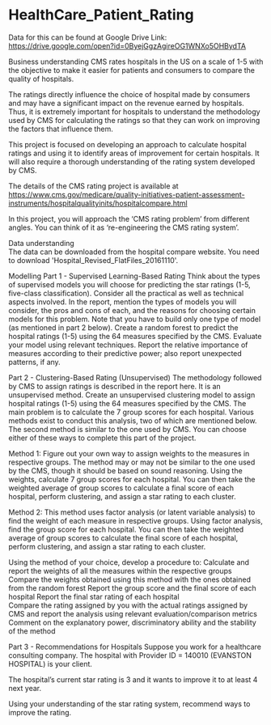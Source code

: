 # HealthCare_Patient_Rating

Data for this can be found at Google Drive Link: https://drive.google.com/open?id=0ByejGgzAgireOG1WNXo5OHBydTA

Business understanding
CMS rates hospitals in the US on a scale of 1-5 with the objective to make it easier for patients and consumers to compare the quality of hospitals.
 
The ratings directly influence the choice of hospital made by consumers and may have a significant impact on the revenue earned by hospitals. Thus, it is extremely important for hospitals to understand the methodology used by CMS for calculating the ratings so that they can work on improving the factors that influence them.
 
This project is focused on developing an approach to calculate hospital ratings and using it to identify areas of improvement for certain hospitals. It will also require a thorough understanding of the rating system developed by CMS.
 
The details of the CMS rating project is available at https://www.cms.gov/medicare/quality-initiatives-patient-assessment-instruments/hospitalqualityinits/hospitalcompare.html
 
In this project, you will approach the ‘CMS rating problem’ from different angles. You can think of it as ‘re-engineering the CMS rating system’.
 


 
Data understanding  
The data can be downloaded from the hospital compare website. You need to download 'Hospital_Revised_FlatFiles_20161110'. 
 
Modelling 
Part 1 - Supervised Learning-Based Rating
Think about the types of supervised models you will choose for predicting the star ratings (1-5, five-class classification). Consider all the practical as well as technical aspects involved. In the report, mention the types of models you will consider, the pros and cons of each, and the reasons for choosing certain models for this problem. Note that you have to build only one type of model (as mentioned in part 2 below). 
Create a random forest to predict the hospital ratings (1-5) using the 64 measures specified by the CMS.
Evaluate your model using relevant techniques. Report the relative importance of measures according to their predictive power; also report unexpected patterns, if any.
 
Part 2 - Clustering-Based Rating (Unsupervised)
The methodology followed by CMS to assign ratings is described in the report here. It is an unsupervised method. Create an unsupervised clustering model to assign hospital ratings (1-5) using the 64 measures specified by the CMS. The main problem is to calculate the 7 group scores for each hospital. Various methods exist to conduct this analysis, two of which are mentioned below. The second method is similar to the one used by CMS. You can choose either of these ways to complete this part of the project.  
 
Method 1: Figure out your own way to assign weights to the measures in respective groups. The method may or may not be similar to the one used by the CMS, though it should be based on sound reasoning. Using the weights, calculate 7 group scores for each hospital. You can then take the weighted average of group scores to calculate a final score of each hospital, perform clustering, and assign a star rating to each cluster.
    
Method 2: This method uses factor analysis (or latent variable analysis) to find the weight of each measure in respective groups. Using factor analysis, find the group score for each hospital. You can then take the weighted average of group scores to calculate the final score of each hospital, perform clustering, and assign a star rating to each cluster.
 
Using the method of your choice, develop a procedure to:
Calculate and report the weights of all the measures within the respective groups
Compare the weights obtained using this method with the ones obtained from the random forest
Report the group score and the final score of each hospital
Report the final star rating of each hospital  
Compare the rating assigned by you with the actual ratings assigned by CMS and report the analysis using relevant evaluation/comparison metrics
Comment on the explanatory power, discriminatory ability and the stability of the method
 
Part 3 - Recommendations for Hospitals
Suppose you work for a healthcare consulting company. The hospital with Provider ID = 140010 (EVANSTON HOSPITAL) is your client. 
 
The hospital’s current star rating is 3 and it wants to improve it to at least 4 next year. 
 
Using your understanding of the star rating system, recommend ways to improve the rating. 
